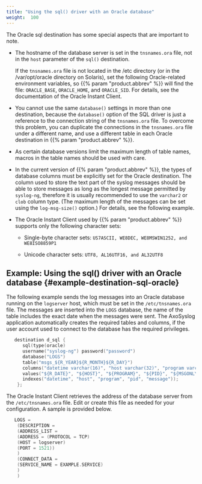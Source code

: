 ```yaml
---
title: "Using the sql() driver with an Oracle database"
weight:  100
---
```

<!-- DISCLAIMER: This file is based on the syslog-ng Open Source Edition documentation https://github.com/balabit/syslog-ng-ose-guides/commit/2f4a52ee61d1ea9ad27cb4f3168b95408fddfdf2 and is used under the terms of The syslog-ng Open Source Edition Documentation License. The file has been modified by Axoflow. -->

The Oracle sql destination has some special aspects that are important to note.

  - The hostname of the database server is set in the `tnsnames.ora` file, not in the `host` parameter of the `sql()` destination.
    
    If the `tnsnames.ora` file is not located in the /etc directory (or in the /var/opt/oracle directory on Solaris), set the following Oracle-related environment variables, so {{% param "product.abbrev" %}} will find the file: `ORACLE_BASE`, `ORACLE_HOME`, and `ORACLE_SID`. For details, see the documentation of the Oracle Instant Client.

  - You cannot use the same `database()` settings in more than one destination, because the `database()` option of the SQL driver is just a reference to the connection string of the `tnsnames.ora` file. To overcome this problem, you can duplicate the connections in the `tnsnames.ora` file under a different name, and use a different table in each Oracle destination in {{% param "product.abbrev" %}}.

  - As certain database versions limit the maximum length of table names, macros in the table names should be used with care.

  - In the current version of {{% param "product.abbrev" %}}, the types of database columns must be explicitly set for the Oracle destination. The column used to store the text part of the syslog messages should be able to store messages as long as the longest message permitted by `syslog-ng`, therefore it is usually recommended to use the `varchar2` or `clob` column type. (The maximum length of the messages can be set using the `log-msg-size()` option.) For details, see the following example.

  - The Oracle Instant Client used by {{% param "product.abbrev" %}} supports only the following character sets:
    
      - Single-byte character sets: `US7ASCII, WE8DEC, WE8MSWIN1252, and WE8ISO8859P1`
    
      - Unicode character sets: `UTF8, AL16UTF16, and AL32UTF8`


## Example: Using the sql() driver with an Oracle database {#example-destination-sql-oracle}

The following example sends the log messages into an Oracle database running on the `logserver` host, which must be set in the `/etc/tnsnames.ora` file. The messages are inserted into the `LOGS` database, the name of the table includes the exact date when the messages were sent. The AxoSyslog application automatically creates the required tables and columns, if the user account used to connect to the database has the required privileges.

```c
   destination d_sql {
      sql(type(oracle)
      username("syslog-ng") password("password")
      database("LOGS")
      table("msgs_${R_YEAR}${R_MONTH}${R_DAY}")
      columns("datetime varchar(16)", "host varchar(32)", "program varchar(32)", "pid varchar(8)", "message varchar2")
      values("${R_DATE}", "${HOST}", "${PROGRAM}", "${PID}", "${MSGONLY}")
      indexes("datetime", "host", "program", "pid", "message"));
    };
```

The Oracle Instant Client retrieves the address of the database server from the `/etc/tnsnames.ora` file. Edit or create this file as needed for your configuration. A sample is provided below.

```c
   LOGS =
    (DESCRIPTION =
    (ADDRESS_LIST =
    (ADDRESS = (PROTOCOL = TCP)
    (HOST = logserver)
    (PORT = 1521))
    )
    (CONNECT_DATA =
    (SERVICE_NAME = EXAMPLE.SERVICE)
    )
    )
```

